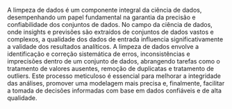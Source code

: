 A limpeza de dados é um componente integral da ciência de dados, desempenhando um papel fundamental na garantia da precisão e confiabilidade dos conjuntos de dados. No campo da ciência de dados, onde insights e previsões são extraídos de conjuntos de dados vastos e complexos, a qualidade dos dados de entrada influencia significativamente a validade dos resultados analíticos. A limpeza de dados envolve a identificação e correção sistemática de erros, inconsistências e imprecisões dentro de um conjunto de dados, abrangendo tarefas como o tratamento de valores ausentes, remoção de duplicatas e tratamento de outliers. Este processo meticuloso é essencial para melhorar a integridade das análises, promover uma modelagem mais precisa e, finalmente, facilitar a tomada de decisões informadas com base em dados confiáveis e de alta qualidade.

